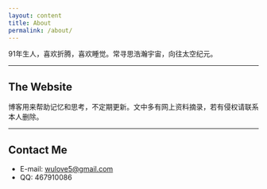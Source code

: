 ```yaml
---
layout: content
title: About
permalink: /about/
---
```


91年生人，喜欢折腾，喜欢睡觉。常寻思浩瀚宇宙，向往太空纪元。

----

## The Website

博客用来帮助记忆和思考，不定期更新。文中多有网上资料摘录，若有侵权请联系本人删除。

----

## Contact Me

- E-mail: wulove5@gmail.com
- QQ: 467910086

